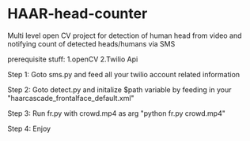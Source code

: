 # HAAR-head-counter
Multi level open CV project for detection of human head from video and notifying count of detected heads/humans via SMS

prerequisite stuff: 1.openCV 2.Twilio Api 

Step 1: Goto sms.py and feed all your twilio account related information

Step 2: Goto detect.py and initalize $path variable by feeding in your "haarcascade_frontalface_default.xml" 

Step 3: Run fr.py with crowd.mp4 as arg "python fr.py crowd.mp4"

Step 4: Enjoy

